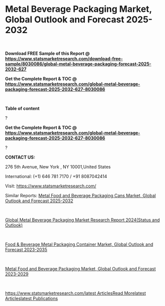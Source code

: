 <h1>Metal Beverage Packaging Market, Global Outlook and Forecast 2025-2032</h1><br/><p><strong>Download FREE Sample of this Report @ <a href="https://www.statsmarketresearch.com/download-free-sample/8030086/global-metal-beverage-packaging-forecast-2025-2032-627">https://www.statsmarketresearch.com/download-free-sample/8030086/global-metal-beverage-packaging-forecast-2025-2032-627</a></strong></p>
 
 
 
 <div><b>Get the Complete Report & TOC @ <a href="https://www.statsmarketresearch.com/global-metal-beverage-packaging-forecast-2025-2032-627-8030086">https://www.statsmarketresearch.com/global-metal-beverage-packaging-forecast-2025-2032-627-8030086</a></b></div>
 
 
 
 <p><br />
 
 <b>Table of content</b></p>
 
 
 
 <p>? </p>
 
 
 
 <div><b>Get the Complete Report & TOC @ <a href="https://www.statsmarketresearch.com/global-metal-beverage-packaging-forecast-2025-2032-627-8030086">https://www.statsmarketresearch.com/global-metal-beverage-packaging-forecast-2025-2032-627-8030086</a></b></div>
 
 
 
 <p>? </p>
 
 
 
 <p><b>CONTACT US:</b><br />
 
 276 5th Avenue, New York , NY 10001,United States<br />
 
 International: (+1) 646 781 7170 / +91 8087042414<br />
 
 Visit: <a href="https://www.statsmarketresearch.com/">https://www.statsmarketresearch.com/</a><br />
 
 Similar Reports: <a href="https://www.statsmarketresearch.com/global-metal-beverage-packaging-forecast-2025-2032-627-8030086">Metal Food and Beverage Packaging Cans Market, Global Outlook and Forecast 2025-2032 </a><br />
 
 <br />
 
 <a href="https://www.statsmarketresearch.com/global-metal-beverage-packaging-forecast-2025-2032-627-8030086">Global Metal Beverage Packaging Market Research Report 2024(Status and Outlook)</a><br />
 
 <br />
 
 <a href="https://www.statsmarketresearch.com/global-metal-beverage-packaging-forecast-2025-2032-627-8030086">Food & Beverage Metal Packaging Container Market, Global Outlook and Forecast 2023-2035</a><br />
 
 <br />
 
 <a href="https://www.statsmarketresearch.com/global-metal-beverage-packaging-forecast-2025-2032-627-8030086">Metal Food and Beverage Packaging Market, Global Outlook and Forecast 2023-2029</a><br />
 
 <br />
 
 <a href="https://gyeongbokgung.com">https://www.statsmarketresearch.com/</a><a href="https://hallyeomaritime.com">latest Articles</a><a href="https://jingwansa.com">Read More</a><a href="https://nguoiviet.jp/">latest Articles</a><a href="https://www.intelmarketresearch.com/">latest Publications</a></p>